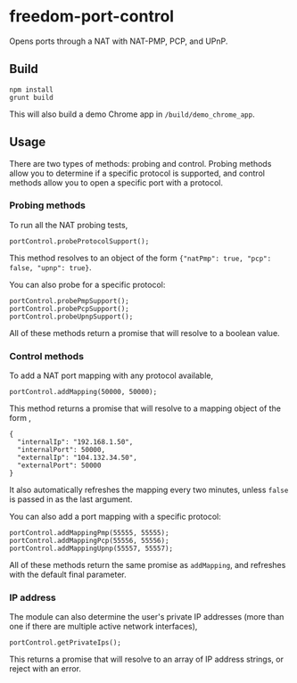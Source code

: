 # freedom-port-control

Opens ports through a NAT with NAT-PMP, PCP, and UPnP.

## Build

```
npm install
grunt build
```

This will also build a demo Chrome app in `/build/demo_chrome_app`.

## Usage

There are two types of methods: probing and control. Probing methods allow you to determine if a specific protocol is supported, and control methods allow you to open a specific port with a protocol.

### Probing methods

To run all the NAT probing tests,

```
portControl.probeProtocolSupport();
```

This method resolves to an object of the form `{"natPmp": true, "pcp": false, "upnp": true}`.

You can also probe for a specific protocol:

```
portControl.probePmpSupport();
portControl.probePcpSupport();
portControl.probeUpnpSupport();
```
All of these methods return a promise that will resolve to a boolean value.

### Control methods

To add a NAT port mapping with any protocol available,

```
portControl.addMapping(50000, 50000);
```

This method returns a promise that will resolve to a mapping object of the form ,
```
{
  "internalIp": "192.168.1.50", 
  "internalPort": 50000, 
  "externalIp": "104.132.34.50", 
  "externalPort": 50000
}
```

It also automatically refreshes the mapping every two minutes, unless `false` is passed in as the last argument.

You can also add a port mapping with a specific protocol:

```
portControl.addMappingPmp(55555, 55555);
portControl.addMappingPcp(55556, 55556);
portControl.addMappingUpnp(55557, 55557);
```

All of these methods return the same promise as `addMapping`, and refreshes with the default final parameter.

### IP address

The module can also determine the user's private IP addresses (more than one if there are multiple active network interfaces),

```
portControl.getPrivateIps();
```

This returns a promise that will resolve to an array of IP address strings, or reject with an error.
